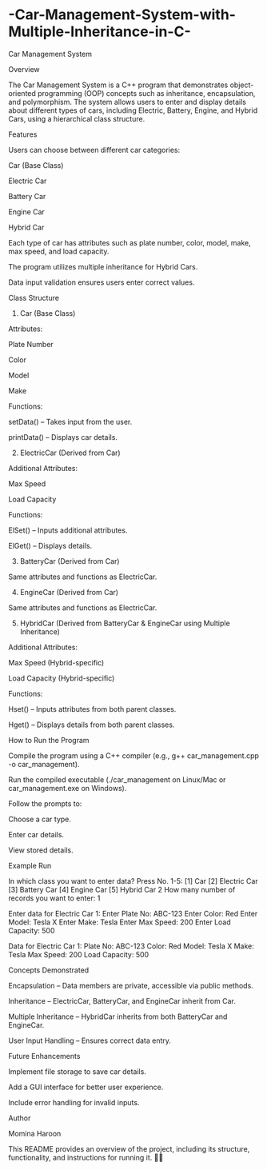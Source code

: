 # -Car-Management-System-with-Multiple-Inheritance-in-C-
Car Management System

Overview

The Car Management System is a C++ program that demonstrates object-oriented programming (OOP) concepts such as inheritance, encapsulation, and polymorphism. The system allows users to enter and display details about different types of cars, including Electric, Battery, Engine, and Hybrid Cars, using a hierarchical class structure.

Features

Users can choose between different car categories:

Car (Base Class)

Electric Car

Battery Car

Engine Car

Hybrid Car

Each type of car has attributes such as plate number, color, model, make, max speed, and load capacity.

The program utilizes multiple inheritance for Hybrid Cars.

Data input validation ensures users enter correct values.

Class Structure

1. Car (Base Class)

Attributes:

Plate Number

Color

Model

Make

Functions:

setData() – Takes input from the user.

printData() – Displays car details.

2. ElectricCar (Derived from Car)

Additional Attributes:

Max Speed

Load Capacity

Functions:

ElSet() – Inputs additional attributes.

ElGet() – Displays details.

3. BatteryCar (Derived from Car)

Same attributes and functions as ElectricCar.

4. EngineCar (Derived from Car)

Same attributes and functions as ElectricCar.

5. HybridCar (Derived from BatteryCar & EngineCar using Multiple Inheritance)

Additional Attributes:

Max Speed (Hybrid-specific)

Load Capacity (Hybrid-specific)

Functions:

Hset() – Inputs attributes from both parent classes.

Hget() – Displays details from both parent classes.

How to Run the Program

Compile the program using a C++ compiler (e.g., g++ car_management.cpp -o car_management).

Run the compiled executable (./car_management on Linux/Mac or car_management.exe on Windows).

Follow the prompts to:

Choose a car type.

Enter car details.

View stored details.

Example Run

In which class you want to enter data? Press No. 1-5:
[1] Car
[2] Electric Car
[3] Battery Car
[4] Engine Car
[5] Hybrid Car
2
How many number of records you want to enter: 1

Enter data for Electric Car 1:
Enter Plate No: ABC-123
Enter Color: Red
Enter Model: Tesla X
Enter Make: Tesla
Enter Max Speed: 200
Enter Load Capacity: 500

Data for Electric Car 1:
Plate No: ABC-123
Color: Red
Model: Tesla X
Make: Tesla
Max Speed: 200
Load Capacity: 500

Concepts Demonstrated

Encapsulation – Data members are private, accessible via public methods.

Inheritance – ElectricCar, BatteryCar, and EngineCar inherit from Car.

Multiple Inheritance – HybridCar inherits from both BatteryCar and EngineCar.

User Input Handling – Ensures correct data entry.

Future Enhancements

Implement file storage to save car details.

Add a GUI interface for better user experience.

Include error handling for invalid inputs.

Author

Momina Haroon

This README provides an overview of the project, including its structure, functionality, and instructions for running it. 🚗💨

